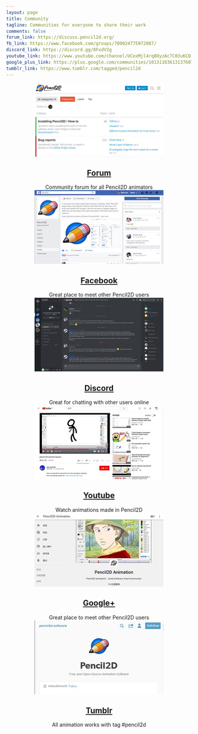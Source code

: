 ```yaml
---
layout: page
title: Community
tagline: Communities for everyone to share their work
comments: false
forum_link: https://discuss.pencil2d.org/
fb_link: https://www.facebook.com/groups/709024775972087/
discord_link: https://discord.gg/8FxdV2g
youtube_link: https://www.youtube.com/channel/UCexMjl4rq8OyzAc7C03uKCQ
google_plus_link: https://plus.google.com/communities/101311036131376070915
tumblr_link: https://www.tumblr.com/tagged/pencil2d
---
```


<div class="tiles" style="text-align:center">
  <div class="community-tile">
    <a href="{{ page.forum_link }}" target="_blank"><img src="/images/community-forum.jpg"></a>
    <a href="{{ page.forum_link }}" target="_blank"><h2 class="post-title">Forum</h2></a>
    Community forum for all Pencil2D animators
  </div>

  <div class="community-tile">
    <a href="{{ page.fb_link }}" target="_blank"><img src="/images/community-facebook.jpg"></a>
    <a href="{{ page.fb_link }}" target="_blank"><h2 class="post-title">Facebook</h2></a>
    Great place to meet other Pencil2D users
  </div>

  <div class="community-tile">
    <a href="{{ page.discord_link }}" target="_blank"><img src="/images/community-discord.jpg"></a>
    <a href="{{ page.discord_link }}" target="_blank"><h2 class="post-title">Discord</h2></a>
    Great for chatting with other users online
  </div>

  <div class="community-tile">
  <a href="{{ page.youtube_link }}" target="_blank"><img src="/images/community-youtube.jpg"></a>
    <a href="{{ page.youtube_link }}" target="_blank"><h2 class="post-title">Youtube</h2></a>
    Watch animations made in Pencil2D
  </div>

  <div class="community-tile">
    <a href="{{ page.google_plus_link }}" target="_blank"><img src="/images/community-googleplus.jpg"></a>
    <a href="{{ page.google_plus_link }}" target="_blank"><h2 class="post-title">Google+</h2></a>
    Great place to meet other Pencil2D users
  </div>

  <div class="community-tile">
    <a href="{{ page.tumblr_link }}" target="_blank"><img src="/images/community-tumblr.jpg"></a>
    <a href="{{ page.tumblr_link }}" target="_blank"><h2 class="post-title">Tumblr</h2></a>
    All animation works with tag #pencil2d
  </div>

</div>
<div style="clear:both"></div>
